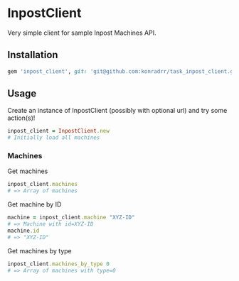 # InpostClient

Very simple client for sample Inpost Machines API.

## Installation


```ruby
gem 'inpost_client', git: 'git@github.com:konradrr/task_inpost_client.git'
```

## Usage

Create an instance of InpostClient (possibly with optional url) and try some action(s)!

```ruby
inpost_client = InpostClient.new
# Initially load all machines
```

### Machines

Get machines
```ruby
inpost_client.machines
# => Array of machines
```

Get machine by ID
```ruby
machine = inpost_client.machine "XYZ-ID"
# => Machine with id=XYZ-ID
machine.id
# => "XYZ-ID"

```

Get machines by type
```ruby
inpost_client.machines_by_type 0
# => Array of machines with type=0
```

